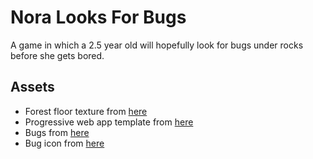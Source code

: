 # Nora Looks For Bugs

A game in which a 2.5 year old will hopefully look for bugs under rocks before she gets bored.

## Assets

- Forest floor texture from [here](https://www.texturemax.com/forest-floor-terrain-0006/)
- Progressive web app template from [here](https://github.com/nikkifurls/simplepwa)
- Bugs from [here](https://www.cleanpng.com/)
- Bug icon from [here](https://www.vecteezy.com/)
